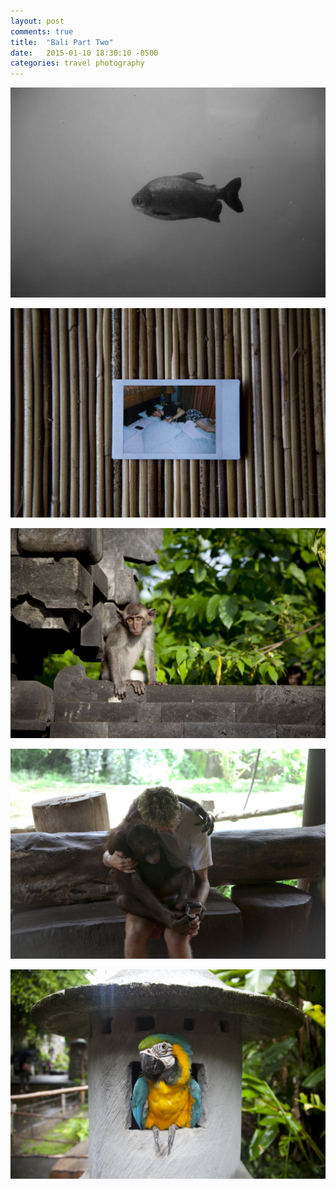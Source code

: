 ```yaml
---
layout: post
comments: true
title:  "Bali Part Two"
date:   2015-01-10 18:30:10 -0500
categories: travel photography
---
```


![](assets/bwfish.jpeg)

![](assets/connorpolaroid.jpeg)

![](assets/monkeybali.jpeg)

![](assets/orangutan.jpeg)

![](assets/parrotbali.jpeg)
